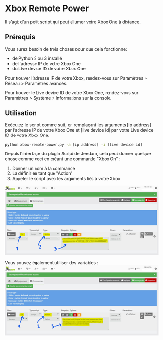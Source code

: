 # Xbox Remote Power

Il s’agit d’un petit script qui peut allumer votre Xbox One à distance.

## Prérequis

Vous aurez besoin de trois choses pour que cela fonctionne:

- de Python 2 ou 3 installé
- de l'adresse IP de votre Xbox One
- du Live device ID de votre Xbox One

Pour trouver l’adresse IP de votre Xbox, rendez-vous sur Paramètres > Réseau > Paramètres avancés.

Pour trouver le Live device ID de votre Xbox One, rendez-vous sur Paramètres > Système > Informations sur la console.

## Utilisation

Exécutez le script comme suit, en remplaçant les arguments [ip address] par l’adresse IP de votre Xbox One et [live device id] par votre Live device ID de votre Xbox One.

```bash
python xbox-remote-power.py -a [ip address] -i [live device id]
```

Depuis l'interfaçe du plugin Script de Jeedom, cela peut donner quelque chose comme ceci en créant une commande "Xbox On" :

1. Donner un nom à la commande
2. La définir en tant que "Action"
3. Appeler le script avec les arguments liés à votre Xbox

![Xbox On command in Jeedom](../images/XboxOnCmd.png)

Vous pouvez également utiliser des variables :
![Xbox On command with variables in Jeedom](../images/XboxOnCmd_with_variables.png)
